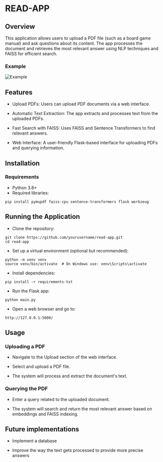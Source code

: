 # READ-APP

## Overview
This application allows users to upload a PDF file (such as a board game manual) and ask questions about its content.
The app processes the document and retrieves the most relevant answer using NLP techniques and FAISS for efficient search.

### Example
![Example](https://github.com/user-attachments/assets/6f17d04b-0cd1-4a54-a864-75ac12d0dd12)

## Features

- Upload PDFs: Users can upload PDF documents via a web interface.

- Automatic Text Extraction: The app extracts and processes text from the uploaded PDFs.

- Fast Search with FAISS: Uses FAISS and Sentence Transformers to find relevant answers.

- Web Interface: A user-friendly Flask-based interface for uploading PDFs and querying information.

## Installation
### Requirements
- Python 3.8+
- Required libraries:

```
pip install pymupdf faiss-cpu sentence-transformers flask werkzeug
```

## Running the Application
- Clone the repository:

```
git clone https://github.com/yourusername/read-app.git
cd read-app
```

- Set up a virtual environment (optional but recommended):

```
python -m venv venv
source venv/bin/activate  # On Windows use: venv\Scripts\activate
```

- Install dependencies:

```
pip install -r requirements-txt
```

- Run the Flask app:

```
python main.py
```

- Open a web browser and go to:

```
http://127.0.0.1:5000/
```

## Usage
### Uploading a PDF

- Navigate to the Upload section of the web interface.

- Select and upload a PDF file.

- The system will process and extract the document's text.

### Querying the PDF

- Enter a query related to the uploaded document.

- The system will search and return the most relevant answer based on embeddings and FAISS indexing.

## Future implementations
- Implement a database

- Improve the way the text gets processed to provide more precise answers